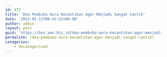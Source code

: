```yaml
---
id: 472
title: 'Doa Pembuka Aura Kecantikan Agar Menjadi Sangat Cantik'
date: '2023-05-11T08:42:21+00:00'
author: admin
layout: post
guid: 'https://bos.awn.biz.id/doa-pembuka-aura-kecantikan-agar-menjadi-sangat-cantik/'
permalink: /doa-pembuka-aura-kecantikan-agar-menjadi-sangat-cantik/
categories:
    - Uncategorized
---
```


